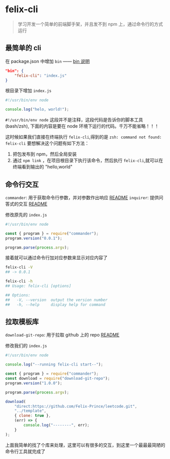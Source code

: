 # felix-cli

> 学习开发一个简单的前端脚手架，并且发不到 npm 上，通过命令行的方式运行

## 最简单的 cli

在 package.json 中增加 `bin` —— [bin 说明](https://docs.npmjs.com/cli/v7/configuring-npm/package-json#bin)

```json
"bin": {
    "felix-cli": "index.js"
}
```

根目录下增加 `index.js`

```js
#!/usr/bin/env node

console.log("helo, world!");
```

`#!/usr/bin/env node` 这段并不是注释，这段代码是告诉你的脚本工具(bash/zsh), 下面的内容是要在 node 环境下运行的代码。千万不能省略！！！

这时候如果我们直接在终端执行 `felix-cli`,得到的是 `zsh: command not found: felix-cli`
要想解决这个问题有如下方法：

1. 把包发布到 npm，然后全局安装
2. 通过 `npm link` ，在项目根目录下执行该命令，然后执行 `felix-cli`,就可以在终端看到输出的 "hello,world"

## 命令行交互

`commander`: 用于获取命令行参数，并对参数作出响应 [README](https://github.com/tj/commander.js/blob/HEAD/Readme_zh-CN.md)
`inquirer`: 提供问答式的交互 [README](https://github.com/SBoudrias/Inquirer.js)

修改原先的 `index.js`

```js
#!/usr/bin/env node

const { program } = require("commander");
program.version("0.0.1");

program.parse(process.argv);
```

接着就可以通过命令行加对应参数来显示对应内容了

```bash
felix-cli -V
## -> 0.0.1

felix-cli -h
## Usage: felix-cli [options]

## Options:
##   -V, --version  output the version number
##   -h, --help     display help for command
```

## 拉取模板库

`download-git-repo`: 用于拉取 github 上的 repo [README](https://github.com/ianstormtaylor/download-github-repo)

修改我们的 `index.js`

```js
#!/usr/bin/env node

console.log("--running felix-cli start--");

const { program } = require("commander");
const download = require("download-git-repo");
program.version("1.0.0");

program.parse(process.argv);

download(
    "direct:https://github.com/Felix-Prince/leetcode.git",
    "../template",
    { clone: true },
    (err) => {
        console.log("--------", err);
    }
);
```

上面我简单的找了个库来处理，这里可以有很多的交互，到这里一个最最最简陋的命令行工具就完成了
